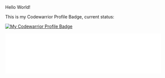 Hello World!

This is my Codewarrior Profile Badge, current status:

[![My Codewarrior Profile Badge](https://www.codewars.com/users/petracarrion/badges/large)](https://www.codewars.com/users/petracarrion)

<iframe src="/job-market-analytics/slides/" style="width: 500px; height: 130px; border: 0px"></iframe>
